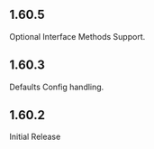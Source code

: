 ## 1.60.5

Optional Interface Methods Support.

## 1.60.3

Defaults Config handling.

## 1.60.2

Initial Release
